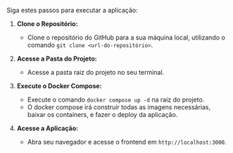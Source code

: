Siga estes passos para executar a aplicação:

1.  **Clone o Repositório:**
    *   Clone o repositório do GitHub para a sua máquina local, utilizando o comando `git clone <url-do-repositório>`.
2.  **Acesse a Pasta do Projeto:**
    *   Acesse a pasta raiz do projeto no seu terminal.

3. **Execute o Docker Compose:**
    *   Execute o comando `docker compose up -d` na raiz do projeto.
    *  O docker compose irá construir todas as imagens necessárias, baixar os containers, e fazer o deploy da aplicação.

4.  **Acesse a Aplicação:**
    *   Abra seu navegador e acesse o frontend em `http://localhost:3000`.

